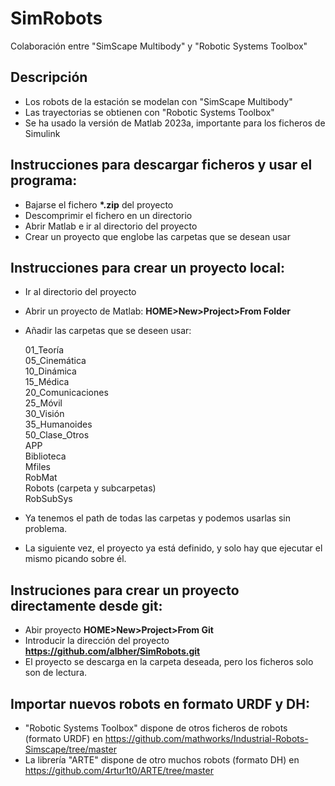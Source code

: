 # SimRobots
Colaboración entre "SimScape Multibody" y "Robotic Systems Toolbox"

## Descripción
* Los robots de la estación se modelan con "SimScape Multibody"
* Las trayectorias se obtienen con "Robotic Systems Toolbox"
* Se ha usado la versión de Matlab 2023a, importante para los ficheros de Simulink

## Instrucciones para descargar ficheros y usar el programa:
* Bajarse el fichero __*.zip__ del proyecto
* Descomprimir el fichero en un directorio
* Abrir Matlab e ir al directorio del proyecto
* Crear un proyecto que englobe las carpetas que se desean usar

## Instrucciones para crear un proyecto local:
* Ir al directorio del proyecto
* Abrir un proyecto de Matlab: **HOME>New>Project>From Folder**
* Añadir las carpetas que se deseen usar:
  
  01_Teoría <br> 
  05_Cinemática <br>
  10_Dinámica <br>
  15_Médica <br>
  20_Comunicaciones <br>
  25_Móvil <br>
  30_Visión <br>
  35_Humanoides <br>
  50_Clase_Otros <br>
  APP <br>
  Biblioteca <br>
  Mfiles <br>
  RobMat <br>
  Robots (carpeta y subcarpetas) <br>
  RobSubSys <br>

* Ya tenemos el path de todas las carpetas y podemos usarlas sin problema. 
* La siguiente vez, el proyecto ya está definido, y solo hay que ejecutar el mismo picando sobre él.

## Instruciones para crear un proyecto directamente desde **git**:
* Abir proyecto **HOME>New>Project>From Git**
* Introducir la dirección del proyecto **https://github.com/albher/SimRobots.git**
* El proyecto se descarga en la carpeta deseada, pero los ficheros solo son de lectura.

## Importar nuevos robots en formato URDF y DH:
* "Robotic Systems Toolbox" dispone de otros ficheros de robots (formato URDF) en https://github.com/mathworks/Industrial-Robots-Simscape/tree/master
* La librería "ARTE" dispone de otro muchos robots (formato DH) en https://github.com/4rtur1t0/ARTE/tree/master
